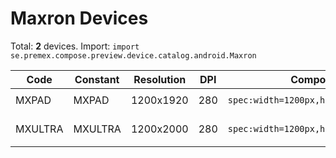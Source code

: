 # Maxron Devices

Total: **2** devices. Import: `import se.premex.compose.preview.device.catalog.android.Maxron`

| Code | Constant | Resolution | DPI | Compose Spec | Preview Usage |
|------|----------|------------|-----|-------------|---------------|
| MXPAD | MXPAD | 1200x1920 | 280 | `spec:width=1200px,height=1920px,dpi=280` | `@Preview(device = Maxron.MXPAD)` |
| MXULTRA | MXULTRA | 1200x2000 | 280 | `spec:width=1200px,height=2000px,dpi=280` | `@Preview(device = Maxron.MXULTRA)` |

<!-- Generated automatically. Do not edit manually. -->
